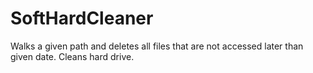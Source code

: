 SoftHardCleaner
===============

Walks a given path and deletes all files that are not accessed later than given date. Cleans hard drive.

